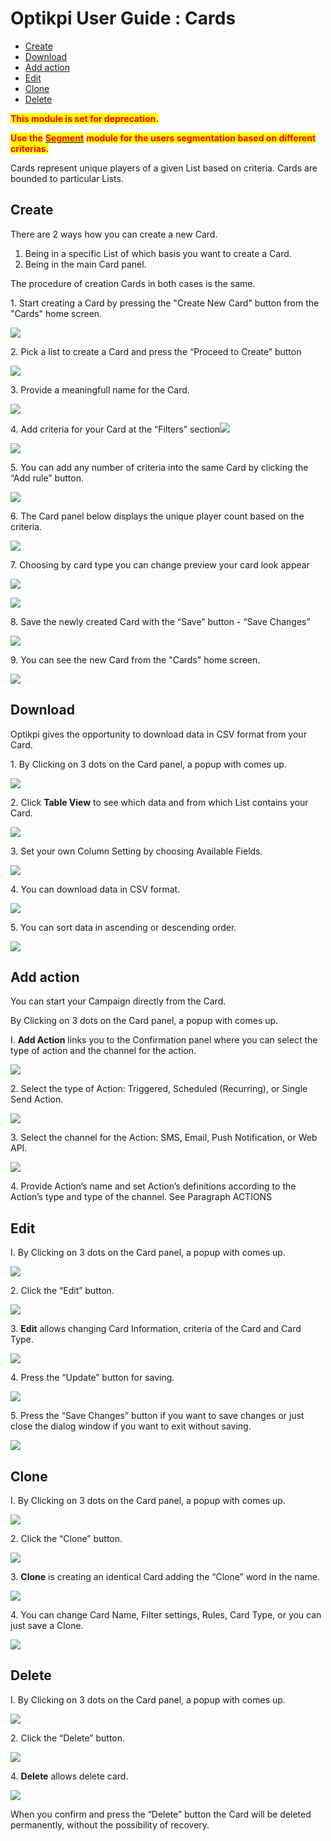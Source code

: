 # Optikpi User Guide : Cards

* [Create](optikpi-user-guide-cards.md#cards-create)
* [Download](optikpi-user-guide-cards.md#cards-download)
* [Add action](optikpi-user-guide-cards.md#cards-addaction)
* [Edit](optikpi-user-guide-cards.md#cards-edit)
* [Clone](optikpi-user-guide-cards.md#cards-clone)
* [Delete](optikpi-user-guide-cards.md#cards-delete)

<mark style="color:red;">**This module is set for deprecation.**</mark>&#x20;

<mark style="color:red;">**Use the**</mark> [<mark style="color:red;">**Segment**</mark>](optikpi-user-guide-segments.md) <mark style="color:red;">**module for the users segmentation based on different criterias.**</mark>

Cards represent unique players of a given List based on criteria. Cards are bounded to particular Lists.

## Create <a href="#cards-create" id="cards-create"></a>

There are 2 ways how you can create a new Card.

1. Being in a specific List of which basis you want to create a Card.
2. Being in the main Card panel.

The procedure of creation Cards in both cases is the same.

1\. Start creating a Card by pressing the "Create New Card" button from the "Cards" home screen.

![](.gitbook/assets/271941670.jpg)

&#x20;2\. Pick a list to create a Card and press the “Proceed to Create” button

![](.gitbook/assets/271941676.jpg)

3\. Provide a meaningfull name for the Card.

![](.gitbook/assets/271941682.jpg)

4\. Add criteria for your Card at the “Filters” section![](.gitbook/assets/271941694.jpg)

![](.gitbook/assets/271941688.jpg)

5\. You can add any number of criteria into the same Card by clicking the “Add rule” button.

![](.gitbook/assets/271941700.jpg)

6\. The Card panel below displays the unique player count based on the criteria.

![](.gitbook/assets/271941706.jpg)

7\. Choosing by card type you can change preview your card look appear

![](.gitbook/assets/271941712.jpg)

![](.gitbook/assets/271941718.jpg)

8\. Save the newly created Card with the “Save” button - “Save Changes”

![](.gitbook/assets/271941724.jpg)

9\. You can see the new Card from the "Cards" home screen.

![](.gitbook/assets/272039945.jpg)

## Download <a href="#cards-download" id="cards-download"></a>

Optikpi gives the opportunity to download data in CSV format from your Card.

1\. By Clicking on 3 dots on the Card panel, a popup with comes up.

![](.gitbook/assets/271941736.jpg)

2\. Click **Table View** to see which data and from which List contains your Card.

![](.gitbook/assets/271941742.jpg)

3\. Set your own Column Setting by choosing Available Fields.

![](.gitbook/assets/271941748.jpg)

4\. You can download data in CSV format.

![](.gitbook/assets/271941754.jpg)

5\. You can sort data in ascending or descending order.

![](.gitbook/assets/271941760.jpg)

## Add action <a href="#cards-addaction" id="cards-addaction"></a>

You can start your Campaign directly from the Card.

By Clicking on 3 dots on the Card panel, a popup with comes up.

I. **Add Action** links you to the Confirmation panel where you can select the type of action and the channel for the action.

![](.gitbook/assets/271515831.jpg)

2\. Select the type of Action: Triggered, Scheduled (Recurring), or Single Send Action.

![](.gitbook/assets/271515837.jpg)

3\. Select the channel for the Action: SMS, Email, Push Notification, or Web API.

![](.gitbook/assets/271515843.jpg)

4\. Provide Action’s name and set Action’s definitions according to the Action’s type and type of the channel. See Paragraph ACTIONS

## Edit <a href="#cards-edit" id="cards-edit"></a>

I. By Clicking on 3 dots on the Card panel, a popup with comes up.

![](.gitbook/assets/296419336.jpg)

2\. Click the “Edit” button.

![](.gitbook/assets/296845315.jpg)

3\. **Edit** allows changing Card Information, criteria of the Card and Card Type.

![](.gitbook/assets/271286412.jpg)

4\. Press the “Update” button for saving.

![](.gitbook/assets/297172993.jpg)

5\. Press the “Save Changes” button if you want to save changes or just close the dialog window if you want to exit without saving.

![](.gitbook/assets/296419344.jpg)

## Clone <a href="#cards-clone" id="cards-clone"></a>

I. By Clicking on 3 dots on the Card panel, a popup with comes up.

![](.gitbook/assets/296419336.jpg)

2\. Click the “Clone” button.

![](.gitbook/assets/296452113.jpg)

3\. **Clone** is creating an identical Card adding the “Clone” word in the name.

![](.gitbook/assets/271482920.jpg)

4\. You can change Card Name, Filter settings, Rules, Card Type, or you can just save a Clone.

![](.gitbook/assets/297172999.jpg)

## Delete <a href="#cards-delete" id="cards-delete"></a>

I. By Clicking on 3 dots on the Card panel, a popup with comes up.

![](.gitbook/assets/296419336.jpg)

2\. Click the “Delete” button.

![](.gitbook/assets/296321042.jpg)

4\. **Delete** allows delete card.

![](.gitbook/assets/271450169.jpg)

&#x20;When you confirm and press the “Delete” button the Card will be deleted permanently, without the possibility of recovery.
